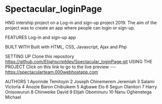 # Spectacular_loginPage
HNG intership project on a Log-in and sign-up  project 2019. The aim of the project was to create an app where people can login or sign-up.

FEATURES
Log-in and sign-up app

BUILT WITH
Built with HTML, CSS, Javascript, Ajax and Php

SETTING UP
Clone this repository https://github.com/Elijahscriptdev/Spectacular_loginPage.git
USING THE PROJECT
Click on this link to go to the live preview --- https://spectacularteam.000webhostapp.com

AUTHORS
1 Ayorinde Temitoyin
2 Joseph Chinemerem Jeremiah 
3 Salami Victoria
4 Anozie Baron Chibuikem 
5 Agbawe Elo
6 Segun Olanitori
7 Harry Onisowurun
8 Chinweike David
9 Elijah Obominuru
10 Nanu Oghenetega Michael

